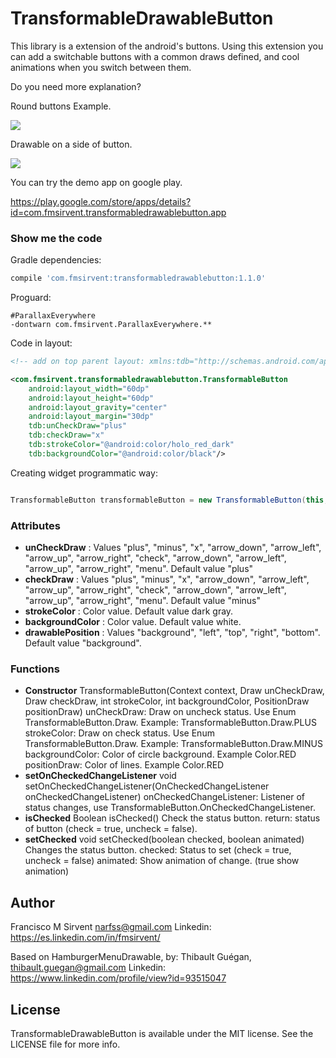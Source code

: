 TransformableDrawableButton
=================

This library is a extension of the android's buttons. Using this extension you can add a switchable buttons with a common draws defined, and cool animations when you switch between them.

Do you need more explanation?

Round buttons Example.

![](https://raw.githubusercontent.com/Narfss/TransformableDrawableButton/master/draw_round_buttons_example.gif)


Drawable on a side of button.

![](https://raw.githubusercontent.com/Narfss/TransformableDrawableButton/master/draw_sides_buttons_example.gif)


You can try the demo app on google play.

https://play.google.com/store/apps/details?id=com.fmsirvent.transformabledrawablebutton.app


### Show me the code ###

Gradle dependencies:

```groovy
compile 'com.fmsirvent:transformabledrawablebutton:1.1.0'
```

Proguard:

```
#ParallaxEverywhere
-dontwarn com.fmsirvent.ParallaxEverywhere.**
```

Code in layout:

```xml
<!-- add on top parent layout: xmlns:tdb="http://schemas.android.com/apk/res-auto" -->

<com.fmsirvent.transformabledrawablebutton.TransformableButton
    android:layout_width="60dp"
    android:layout_height="60dp"
    android:layout_gravity="center"
    android:layout_margin="30dp"
    tdb:unCheckDraw="plus"
    tdb:checkDraw="x"
    tdb:strokeColor="@android:color/holo_red_dark"
    tdb:backgroundColor="@android:color/black"/>
```

Creating widget programmatic way:

```java

TransformableButton transformableButton = new TransformableButton(this, TransformableButton.Draw.MINUS, TransformableButton.Draw.PLUS, Color.BLACK, Color.GRAY, TransformableButton.PositionDraw.BACKGROUND);

```


### Attributes ###
* **unCheckDraw** : Values "plus", "minus", "x", "arrow_down", "arrow_left", "arrow_up", "arrow_right", "check", "arrow_down", "arrow_left", "arrow_up", "arrow_right", "menu". Default value "plus"
* **checkDraw** : Values "plus", "minus", "x", "arrow_down", "arrow_left", "arrow_up", "arrow_right", "check", "arrow_down", "arrow_left", "arrow_up", "arrow_right", "menu". Default value "minus"
* **strokeColor** : Color value. Default value dark gray.
* **backgroundColor** : Color value. Default value white.
* **drawablePosition** : Values "background", "left", "top", "right", "bottom". Default value "background".


### Functions ###
* **Constructor** TransformableButton(Context context, Draw unCheckDraw, Draw checkDraw, int strokeColor, int backgroundColor, PositionDraw positionDraw)
    unCheckDraw: Draw on uncheck status. Use Enum TransformableButton.Draw. Example: TransformableButton.Draw.PLUS
    strokeColor: Draw on check status. Use Enum TransformableButton.Draw. Example: TransformableButton.Draw.MINUS
    backgroundColor: Color of circle background. Example Color.RED
    positionDraw: Color of lines. Example Color.RED
* **setOnCheckedChangeListener** void setOnCheckedChangeListener(OnCheckedChangeListener onCheckedChangeListener)
    onCheckedChangeListener: Listener of status changes, use TransformableButton.OnCheckedChangeListener.
* **isChecked** Boolean isChecked()
    Check the status button.
    return: status of button (check = true, uncheck = false).
* **setChecked** void setChecked(boolean checked, boolean animated)
    Changes the status button.
    checked: Status to set (check = true, uncheck = false)
    animated: Show animation of change. (true show animation)


## Author

Francisco M Sirvent narfss@gmail.com
Linkedin: https://es.linkedin.com/in/fmsirvent/


Based on HamburgerMenuDrawable, by:
Thibault Guégan, thibault.guegan@gmail.com
Linkedin: https://www.linkedin.com/profile/view?id=93515047

## License

TransformableDrawableButton is available under the MIT license. See the LICENSE file for more info.
